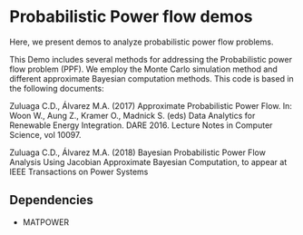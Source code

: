 # Probabilistic Power flow demos
Here, we present demos to analyze probabilistic power flow problems.

This Demo includes several methods for addressing the Probabilistic power flow
problem (PPF). We employ the Monte Carlo simulation method and different 
approximate Bayesian computation methods. This code is based in the following 
documents:

Zuluaga C.D., Álvarez M.A. (2017) Approximate Probabilistic Power Flow. 
In: Woon W., Aung Z., Kramer O., Madnick S. (eds) Data Analytics for 
Renewable Energy Integration. DARE 2016. Lecture Notes in Computer 
Science, vol 10097. 

Zuluaga C.D., Álvarez M.A. (2018) Bayesian Probabilistic Power Flow Analysis 
Using Jacobian Approximate Bayesian Computation, to appear at IEEE Transactions 
on Power Systems

Dependencies
------------

* MATPOWER
